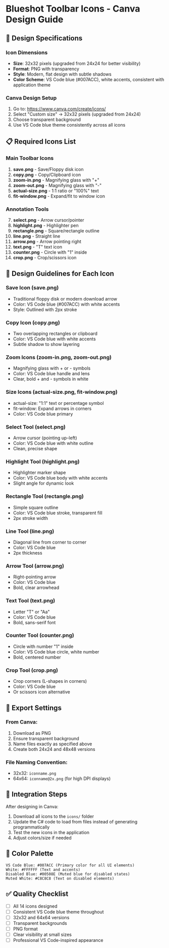 # Blueshot Toolbar Icons - Canva Design Guide

## 🎨 Design Specifications

### **Icon Dimensions**
- **Size**: 32x32 pixels (upgraded from 24x24 for better visibility)
- **Format**: PNG with transparency
- **Style**: Modern, flat design with subtle shadows
- **Color Scheme**: VS Code blue (#007ACC), white accents, consistent with application theme

### **Canva Design Setup**
1. Go to: https://www.canva.com/create/icons/
2. Select "Custom size" → 32x32 pixels (upgraded from 24x24)
3. Choose transparent background
4. Use VS Code blue theme consistently across all icons

## 📋 Required Icons List

### **Main Toolbar Icons**
1. **save.png** - Save/Floppy disk icon
2. **copy.png** - Copy/Clipboard icon
3. **zoom-in.png** - Magnifying glass with "+"
4. **zoom-out.png** - Magnifying glass with "-"
5. **actual-size.png** - 1:1 ratio or "100%" text
6. **fit-window.png** - Expand/fit to window icon

### **Annotation Tools**
7. **select.png** - Arrow cursor/pointer
8. **highlight.png** - Highlighter pen
9. **rectangle.png** - Square/rectangle outline
10. **line.png** - Straight line
11. **arrow.png** - Arrow pointing right
12. **text.png** - "T" text icon
13. **counter.png** - Circle with "1" inside
14. **crop.png** - Crop/scissors icon

## 🎯 Design Guidelines for Each Icon

### **Save Icon** (save.png)
- Traditional floppy disk or modern download arrow
- Color: VS Code blue (#007ACC) with white accents
- Style: Outlined with 2px stroke

### **Copy Icon** (copy.png)
- Two overlapping rectangles or clipboard
- Color: VS Code blue with white accents
- Subtle shadow to show layering

### **Zoom Icons** (zoom-in.png, zoom-out.png)
- Magnifying glass with + or - symbols
- Color: VS Code blue handle and lens
- Clear, bold + and - symbols in white

### **Size Icons** (actual-size.png, fit-window.png)
- actual-size: "1:1" text or percentage symbol
- fit-window: Expand arrows in corners
- Color: VS Code blue primary

### **Select Tool** (select.png)
- Arrow cursor (pointing up-left)
- Color: VS Code blue with white outline
- Clean, precise shape

### **Highlight Tool** (highlight.png)
- Highlighter marker shape
- Color: VS Code blue body with white accents
- Slight angle for dynamic look

### **Rectangle Tool** (rectangle.png)
- Simple square outline
- Color: VS Code blue stroke, transparent fill
- 2px stroke width

### **Line Tool** (line.png)
- Diagonal line from corner to corner
- Color: VS Code blue
- 2px thickness

### **Arrow Tool** (arrow.png)
- Right-pointing arrow
- Color: VS Code blue
- Bold, clear arrowhead

### **Text Tool** (text.png)
- Letter "T" or "Aa"
- Color: VS Code blue
- Bold, sans-serif font

### **Counter Tool** (counter.png)
- Circle with number "1" inside
- Color: VS Code blue circle, white number
- Bold, centered number

### **Crop Tool** (crop.png)
- Crop corners (L-shapes in corners)
- Color: VS Code blue
- Or scissors icon alternative

## 📁 Export Settings

### **From Canva:**
1. Download as PNG
2. Ensure transparent background
3. Name files exactly as specified above
4. Create both 24x24 and 48x48 versions

### **File Naming Convention:**
- 32x32: `iconname.png`
- 64x64: `iconname@2x.png` (for high DPI displays)

## 🔄 Integration Steps

After designing in Canva:
1. Download all icons to the `icons/` folder
2. Update the C# code to load from files instead of generating programmatically
3. Test the new icons in the application
4. Adjust colors/size if needed

## 🎨 Color Palette

```
VS Code Blue: #007ACC (Primary color for all UI elements)
White: #FFFFFF (Text and accents)
Disabled Blue: #00508E (Muted blue for disabled states)
Muted White: #C8C8C8 (Text on disabled elements)
```

## ✅ Quality Checklist

- [ ] All 14 icons designed
- [ ] Consistent VS Code blue theme throughout
- [ ] 32x32 and 64x64 versions
- [ ] Transparent backgrounds
- [ ] PNG format
- [ ] Clear visibility at small sizes
- [ ] Professional VS Code-inspired appearance
